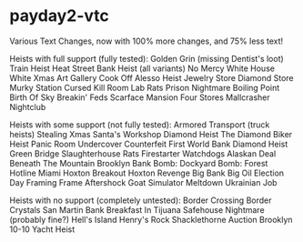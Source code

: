 # payday2-vtc
Various Text Changes, now with 100% more changes, and 75% less text!

Heists with full support (fully tested):
Golden Grin (missing Dentist's loot)
Train Heist
Heat Street
Bank Heist (all variants)
No Mercy
White House
White Xmas
Art Gallery
Cook Off
Alesso Heist
Jewelry Store
Diamond Store
Murky Station
Cursed Kill Room
Lab Rats
Prison Nightmare
Boiling Point
Birth Of Sky
Breakin' Feds
Scarface Mansion
Four Stores
Mallcrasher
Nightclub

Heists with some support (not fully tested):
Armored Transport (truck heists)
Stealing Xmas
Santa's Workshop
Diamond Heist
The Diamond
Biker Heist
Panic Room
Undercover
Counterfeit
First World Bank
Diamond Heist
Green Bridge
Slaughterhouse
Rats
Firestarter
Watchdogs
Alaskan Deal
Beneath The Mountain
Brooklyn Bank
Bomb: Dockyard
Bomb: Forest
Hotline Miami
Hoxton Breakout
Hoxton Revenge
Big Bank
Big Oil
Election Day
Framing Frame
Aftershock
Goat Simulator
Meltdown
Ukrainian Job

Heists with no support (completely untested):
Border Crossing
Border Crystals
San Martin Bank
Breakfast In Tijuana
Safehouse Nightmare (probably fine?)
Hell's Island
Henry's Rock
Shacklethorne Auction
Brooklyn 10-10
Yacht Heist
